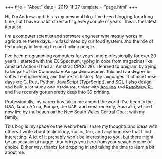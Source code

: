 +++
title = "About"
date = 2019-11-27
template = "page.html"
+++

Hi, I'm Andrew, and this is my personal blog. I've been blogging for a long time, but I have a habit of restarting every couple of years. This is the latest iteration.

I'm a computer scientist and software engineer who mostly works in agriculture these days. I'm fascinated by our food systems and the role of technology in feeding the next billion people.

I've been programming computers for years, and professionally for over 20 years. I started with the ZX Spectrum, typing in code from magazines like Amstrad Action (I had an Amstrad CPC6128). I learned to program by trying to be part of the Commodore Amiga demo scene. This led to a degree in software engineering, and the rest is history. My languages of choice these days are C, Rust, Python, JavaScript (TypeScript), and SQL. I also design and build a lot of my own hardware, tinker with [Arduino](http://www.arduino.cc) and [Raspberry PI](http://www.raspberrypi.org), and I've recently gotten pretty deep into 3D printing.

Professionally, my career has taken me around the world. I've been to the USA, South Africa, Europe, the UAE, and most recently, Australia, where I now live by the beach on the New South Wales Central Coast with my family.

This blog is my space on the web where I share my thoughts and ideas with others. I write about technology, music, film, and anything else that I find interesting. A lot of it probably won't be interesting to you, but there might be an occasional nugget that brings you here from your search engine of choice. Either way, thanks for dropping in and taking the time to learn a bit about me.
